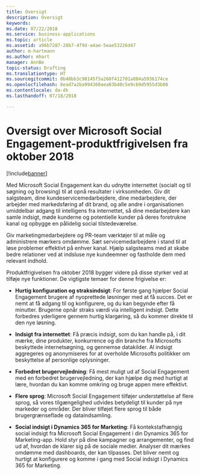 ```yaml
---
title: Oversigt
description: Oversigt
keywords: 
ms.date: 07/22/2018
ms.service: business-applications
ms.topic: article
ms.assetid: a96b7287-28b7-4f9d-a4ae-5eae53226d47
author: m-hartmann
ms.author: mhart
manager: AnnBe
topic-status: Drafting
ms.translationtype: HT
ms.sourcegitcommit: 0b40bb3c98145f5a260f412701a884a5936174ce
ms.openlocfilehash: 6ead7a2ba994360aea83b40c5e9cb9d5955d3b08
ms.contentlocale: da-dk
ms.lasthandoff: 07/18/2018

---
```


#  <a name="overview-of-microsoft-social-engagement-october-18-release"></a>Oversigt over Microsoft Social Engagement-produktfrigivelsen fra oktober 2018

[!include[banner](../../includes/banner.md)]

Med Microsoft Social Engagement kan du udnytte internettet (socialt og til søgning og browsing) til at opnå resultater i virksomheden. Giv dit salgsteam, dine kundeservicemedarbejdere, dine medarbejdere, der arbejder med markedsføring af dit brand, og alle andre i organisationen umiddelbar adgang til intelligens fra internettet, så dine medarbejdere kan samle indsigt, møde kunderne og potentielle kunder på deres foretrukne kanal og opbygge en pålidelig social tilstedeværelse.

Giv marketingmedarbejdere og PR-team værktøjer til at måle og administrere mærkers omdømme. Sæt servicemedarbejdere i stand til at løse problemer effektivt på enhver kanal. Hjælp salgsteams med at skabe bedre relationer ved at indsluse nye kundeemner og fastholde dem med relevant indhold. 

Produktfrigivelsen fra oktober 2018 bygger videre på disse styrker ved at tilføje nye funktioner. De vigtigste temaer for denne frigivelse er:

- **Hurtig konfiguration og straksindsigt**: For første gang hjælper Social Engagement brugere af nyoprettede løsninger med at få succes. Det er nemt at få adgang til og konfigurere, og du kan begynde efter få minutter. Brugerne opnår straks værdi via intelligent indsigt. Dette forbedres yderligere gennem hurtig klargøring, så du kommer direkte til den nye løsning.

- **Indsigt fra internettet**: Få præcis indsigt, som du kan handle på, i dit mærke, dine produkter, konkurrence og din branche fra Microsofts beskyttede internetsøgning, og gennemse datakilder. Al indsigt aggregeres og anonymiseres for at overholde Microsofts politikker om beskyttelse af personlige oplysninger.
 
- **Forbedret brugervejledning**: Få mest muligt ud af Social Engagement med en forbedret brugervejledning, der kan hjælpe dig med hurtigt at lære, hvordan du kan komme omkring og bruge appen mere effektivt.

- **Flere sprog**: Microsoft Social Engagement tilføjer understøttelse af flere sprog, så vores tilgængelighed udvides betydeligt til kunder på nye markeder og områder. Der bliver tilføjet flere sprog til både brugergrænseflade og dataindsamling.

- **Social indsigt i Dynamics 365 for Marketing**: Få kontekstafhængig social indsigt fra Microsoft Social Engagement i din Dynamics 365 for Marketing-app. Hold styr på dine kampagner og arrangementer, og find ud af, hvordan de klarer sig på de sociale medier. Analyser dit mærkes omdømme med dashboards, der kan tilpasses. Det bliver nemt og hurtigt at konfigurere og komme i gang med Social indsigt i Dynamics 365 for Marketing.

